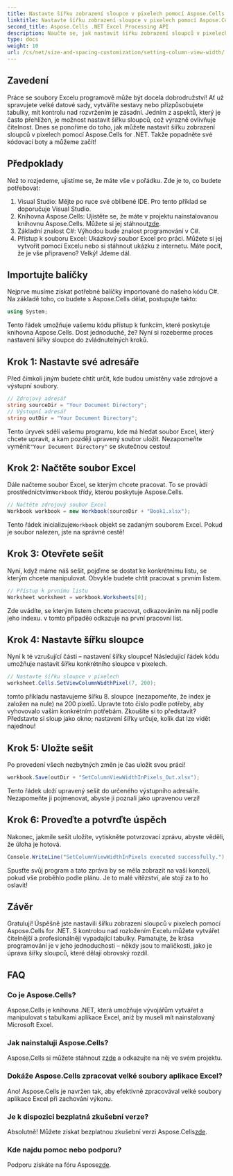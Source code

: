 ```yaml
---
title: Nastavte šířku zobrazení sloupce v pixelech pomocí Aspose.Cells pro .NET
linktitle: Nastavte šířku zobrazení sloupce v pixelech pomocí Aspose.Cells pro .NET
second_title: Aspose.Cells .NET Excel Processing API
description: Naučte se, jak nastavit šířku zobrazení sloupců v pixelech pomocí Aspose.Cells for .NET v tomto komplexním, podrobném kurzu, který zjednodušuje manipulaci s Excelem.
type: docs
weight: 10
url: /cs/net/size-and-spacing-customization/setting-column-view-width/
---
```

## Zavedení
Práce se soubory Excelu programově může být docela dobrodružství! Ať už spravujete velké datové sady, vytváříte sestavy nebo přizpůsobujete tabulky, mít kontrolu nad rozvržením je zásadní. Jedním z aspektů, který je často přehlížen, je možnost nastavit šířku sloupců, což výrazně ovlivňuje čitelnost. Dnes se ponoříme do toho, jak můžete nastavit šířku zobrazení sloupců v pixelech pomocí Aspose.Cells for .NET. Takže popadněte své kódovací boty a můžeme začít!
## Předpoklady
Než to rozjedeme, ujistíme se, že máte vše v pořádku. Zde je to, co budete potřebovat:
1. Visual Studio: Mějte po ruce své oblíbené IDE. Pro tento příklad se doporučuje Visual Studio.
2.  Knihovna Aspose.Cells: Ujistěte se, že máte v projektu nainstalovanou knihovnu Aspose.Cells. Můžete si jej stáhnout[zde](https://releases.aspose.com/cells/net/).
3. Základní znalost C#: Výhodou bude znalost programování v C#.
4. Přístup k souboru Excel: Ukázkový soubor Excel pro práci. Můžete si jej vytvořit pomocí Excelu nebo si stáhnout ukázku z internetu.
Máte pocit, že je vše připraveno? Velký! Jdeme dál.
## Importujte balíčky
Nejprve musíme získat potřebné balíčky importované do našeho kódu C#. Na základě toho, co budete s Aspose.Cells dělat, postupujte takto:
```csharp
using System;
```
Tento řádek umožňuje vašemu kódu přístup k funkcím, které poskytuje knihovna Aspose.Cells. Dost jednoduché, že? Nyní si rozeberme proces nastavení šířky sloupce do zvládnutelných kroků.
## Krok 1: Nastavte své adresáře
Před čímkoli jiným budete chtít určit, kde budou umístěny vaše zdrojové a výstupní soubory.
```csharp
// Zdrojový adresář
string sourceDir = "Your Document Directory";
// Výstupní adresář
string outDir = "Your Document Directory";
```
 Tento úryvek sdělí vašemu programu, kde má hledat soubor Excel, který chcete upravit, a kam později upravený soubor uložit. Nezapomeňte vyměnit`"Your Document Directory"` se skutečnou cestou!
## Krok 2: Načtěte soubor Excel
 Dále načteme soubor Excel, se kterým chcete pracovat. To se provádí prostřednictvím`Workbook` třídy, kterou poskytuje Aspose.Cells.
```csharp
// Načtěte zdrojový soubor Excel
Workbook workbook = new Workbook(sourceDir + "Book1.xlsx");
```
 Tento řádek inicializuje`Workbook` objekt se zadaným souborem Excel. Pokud je soubor nalezen, jste na správné cestě!
## Krok 3: Otevřete sešit
Nyní, když máme náš sešit, pojďme se dostat ke konkrétnímu listu, se kterým chcete manipulovat. Obvykle budete chtít pracovat s prvním listem.
```csharp
// Přístup k prvnímu listu
Worksheet worksheet = workbook.Worksheets[0];
```
 Zde uvádíte, se kterým listem chcete pracovat, odkazováním na něj podle jeho indexu. v tomto případě`0` odkazuje na první pracovní list.
## Krok 4: Nastavte šířku sloupce
Nyní k té vzrušující části – nastavení šířky sloupce! Následující řádek kódu umožňuje nastavit šířku konkrétního sloupce v pixelech.
```csharp
// Nastavte šířku sloupce v pixelech
worksheet.Cells.SetViewColumnWidthPixel(7, 200);
```
tomto příkladu nastavujeme šířku 8. sloupce (nezapomeňte, že index je založen na nule) na 200 pixelů. Upravte toto číslo podle potřeby, aby vyhovovalo vašim konkrétním potřebám. Zkoušíte si to představit? Představte si sloup jako okno; nastavení šířky určuje, kolik dat lze vidět najednou!
## Krok 5: Uložte sešit
Po provedení všech nezbytných změn je čas uložit svou práci!
```csharp
workbook.Save(outDir + "SetColumnViewWidthInPixels_Out.xlsx");
```
Tento řádek uloží upravený sešit do určeného výstupního adresáře. Nezapomeňte ji pojmenovat, abyste ji poznali jako upravenou verzi!
## Krok 6: Proveďte a potvrďte úspěch
Nakonec, jakmile sešit uložíte, vytiskněte potvrzovací zprávu, abyste věděli, že úloha je hotová.
```csharp
Console.WriteLine("SetColumnViewWidthInPixels executed successfully.");
```
Spusťte svůj program a tato zpráva by se měla zobrazit na vaší konzoli, pokud vše proběhlo podle plánu. Je to malé vítězství, ale stojí za to ho oslavit!
## Závěr
Gratuluji! Úspěšně jste nastavili šířku zobrazení sloupců v pixelech pomocí Aspose.Cells for .NET. S kontrolou nad rozložením Excelu můžete vytvářet čitelnější a profesionálněji vypadající tabulky. Pamatujte, že krása programování je v jeho jednoduchosti – někdy jsou to maličkosti, jako je úprava šířky sloupců, které dělají obrovský rozdíl.
## FAQ
### Co je Aspose.Cells?
Aspose.Cells je knihovna .NET, která umožňuje vývojářům vytvářet a manipulovat s tabulkami aplikace Excel, aniž by museli mít nainstalovaný Microsoft Excel.
### Jak nainstaluji Aspose.Cells?
 Aspose.Cells si můžete stáhnout z[zde](https://releases.aspose.com/cells/net/) a odkazujte na něj ve svém projektu.
### Dokáže Aspose.Cells zpracovat velké soubory aplikace Excel?
Ano! Aspose.Cells je navržen tak, aby efektivně zpracovával velké soubory aplikace Excel při zachování výkonu.
### Je k dispozici bezplatná zkušební verze?
 Absolutně! Můžete získat bezplatnou zkušební verzi Aspose.Cells[zde](https://releases.aspose.com/).
### Kde najdu pomoc nebo podporu?
 Podporu získáte na fóru Aspose[zde](https://forum.aspose.com/c/cells/9).
